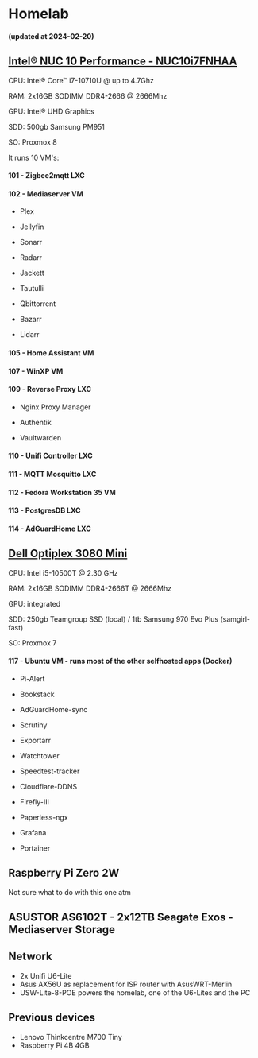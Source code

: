 # Homelab

#### (updated at 2024-02-20)

## [Intel® NUC 10 Performance - NUC10i7FNHAA](https://www.intel.com/content/www/us/en/products/sku/188813/intel-nuc-10-performance-mini-pc-nuc10i7fnhaa/specifications.html)

CPU: Intel® Core™ i7-10710U @ up to 4.7Ghz

RAM: 2x16GB SODIMM DDR4-2666 @ 2666Mhz

GPU: Intel® UHD Graphics

SDD: 500gb Samsung PM951

SO: Proxmox 8

It runs 10 VM's:

#### 101 - Zigbee2mqtt LXC

#### 102 - Mediaserver VM

- Plex

- Jellyfin

- Sonarr

- Radarr

- Jackett

- Tautulli

- Qbittorrent

- Bazarr

- Lidarr

#### 105 - Home Assistant VM

#### 107 - WinXP VM

#### 109 - Reverse Proxy LXC

- Nginx Proxy Manager

- Authentik

- Vaultwarden

#### 110 - Unifi Controller LXC

#### 111 - MQTT Mosquitto LXC

#### 112 - Fedora Workstation 35 VM

#### 113 - PostgresDB LXC

#### 114 - AdGuardHome LXC


## [Dell Optiplex 3080 Mini](https://www.dell.com/support/manuals/en-us/optiplex-3080-micro/optiplex3080_micro_specs/technical-specifications?guid=guid-26cc9b57-795f-4689-8649-667d70d1f3bd&lang=en-us)

CPU: Intel i5-10500T @ 2.30 GHz

RAM: 2x16GB SODIMM DDR4-2666T @ 2666Mhz

GPU: integrated

SDD: 250gb Teamgroup SSD (local) / 1tb Samsung 970 Evo Plus (samgirl-fast)

SO: Proxmox 7

#### 117 - Ubuntu VM - runs most of the other selfhosted apps (Docker)

- Pi-Alert

- Bookstack

- AdGuardHome-sync

- Scrutiny

- Exportarr

- Watchtower

- Speedtest-tracker

- Cloudflare-DDNS

- Firefly-III

- Paperless-ngx

- Grafana

- Portainer

## Raspberry Pi Zero 2W

Not sure what to do with this one atm

## ASUSTOR AS6102T - 2x12TB Seagate Exos - Mediaserver Storage

## Network

- 2x Unifi U6-Lite
- Asus AX56U as replacement for ISP router with AsusWRT-Merlin
- USW-Lite-8-POE powers the homelab, one of the U6-Lites and the PC

## Previous devices
- Lenovo Thinkcentre M700 Tiny
- Raspberry Pi 4B 4GB